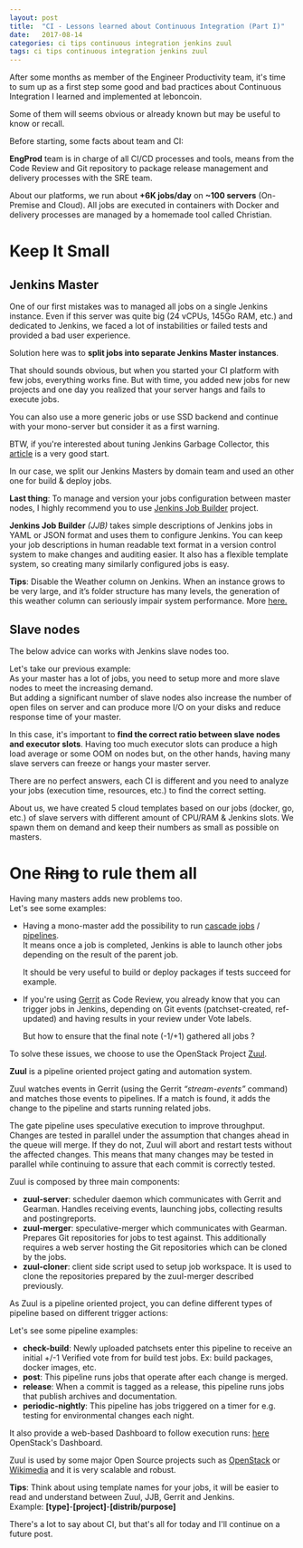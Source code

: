 ```yaml
---
layout: post
title:  "CI - Lessons learned about Continuous Integration (Part I)"
date:   2017-08-14
categories: ci tips continuous integration jenkins zuul
tags: ci tips continuous integration jenkins zuul
---
```


After some months as member of the Engineer Productivity team, it's time to sum up as a first step some good and bad practices about Continuous Integration I learned and implemented at leboncoin.

Some of them will seems obvious or already known but may be useful to know or recall.

Before starting, some facts about team and CI:

**EngProd** team is in charge of all CI/CD processes and tools, means from the Code Review and Git repository to package release management and delivery processes with the SRE team.

About our platforms, we run about **+6K jobs/day** on **~100 servers** (On-Premise and Cloud). All jobs are executed in containers with Docker and delivery processes are managed by a homemade tool called Christian.

# Keep It Small

## Jenkins Master

One of our first mistakes was to managed all jobs on a single Jenkins instance.
Even if this server was quite big (24 vCPUs, 145Go RAM, etc.) and dedicated to Jenkins, we faced a lot of instabilities or failed tests and provided a bad user experience.

Solution here was to **split jobs into separate Jenkins Master instances**.

That should sounds obvious, but when you started your CI platform with few jobs, everything works fine.
But with time, you added new jobs for new projects and one day you realized that your server hangs and fails to execute jobs.

You can also use a more generic jobs or use SSD backend and continue with your mono-server but consider it as a first warning.

BTW, if you're interested about tuning Jenkins Garbage Collector, this [article](https://www.cloudbees.com/blog/joining-big-leagues-tuning-jenkins-gc-responsiveness-and-stability) is a very good start.

In our case, we split our Jenkins Masters by domain team and used an other one for build & deploy jobs.

**Last thing**: To manage and version your jobs configuration between master nodes, I highly recommend you to use [Jenkins Job Builder](https://docs.openstack.org/infra/jenkins-job-builder/) project.

**Jenkins Job Builder** *(JJB)* takes simple descriptions of Jenkins jobs in YAML or JSON format and uses them to configure Jenkins. You can keep your job descriptions in human readable text format in a version control system to make changes and auditing easier. It also has a flexible template system, so creating many similarly configured jobs is easy.

**Tips**: Disable the Weather column on Jenkins. When an instance grows to be very large, and it’s folder structure has many levels, the generation of this weather column can seriously impair system performance. More [here.](https://support.cloudbees.com/hc/en-us/articles/216973327-How-to-disable-the-weather-column-to-resolve-instance-slowness)

## Slave nodes

The below advice can works with Jenkins slave nodes too.      

Let's take our previous example:    
As your master has a lot of jobs, you need to setup more and more slave nodes to meet the increasing demand.   
But adding a significant number of slave nodes also increase the number of open files on server and can produce more I/O on your disks and reduce response time of your master.

In this case, it's important to **find the correct ratio between slave nodes and executor slots**.
Having too much executor slots can produce a high load average or some OOM on nodes but, on the other hands, having many slave servers can freeze or hangs your master server.

There are no perfect answers, each CI is different and you need to analyze your jobs (execution time, resources, etc.) to find the correct setting.  

About us, we have created 5 cloud templates based on our jobs (docker, go, etc.) of slave servers with different amount of CPU/RAM & Jenkins slots. We spawn them on demand and keep their numbers as small as possible on masters.

# One ~~Ring~~ to rule them all

Having many masters adds new problems too.    
Let's see some examples:

- Having a mono-master add the possibility to run [cascade jobs](https://wiki.jenkins.io/display/JENKINS/Parameterized+Trigger+Plugin) / [pipelines](https://jenkins.io/doc/book/pipeline/).   
It means once a job is completed, Jenkins is able to launch other jobs depending on the result of the parent job.

  It should be very useful to build or deploy packages if tests succeed for example.


- If you're using [Gerrit](https://www.gerritcodereview.com/) as Code Review, you already know that you can trigger jobs in Jenkins, depending on Git events (patchset-created, ref-updated) and having results in your review under Vote labels.

  But how to ensure that the final note (-1/+1) gathered all jobs ?

To solve these issues, we choose to use the OpenStack Project [Zuul](https://docs.openstack.org/infra/zuul/).

**Zuul** is a pipeline oriented project gating and automation system.

Zuul watches events in Gerrit (using the Gerrit *“stream-events”* command) and matches those events to pipelines. If a match is found, it adds the change to the pipeline and starts running related jobs.

The gate pipeline uses speculative execution to improve throughput. Changes are tested in parallel under the assumption that changes ahead in the queue will merge. If they do not, Zuul will abort and restart tests without the affected changes. This means that many changes may be tested in parallel while continuing to assure that each commit is correctly tested.

Zuul is composed by three main components:
- **zuul-server**: scheduler daemon which communicates with Gerrit and Gearman. Handles receiving events, launching jobs, collecting results and postingreports.
- **zuul-merger**: speculative-merger which communicates with Gearman. Prepares Git repositories for jobs to test against. This additionally requires a web server hosting the Git repositories which can be cloned by the jobs.
- **zuul-cloner**: client side script used to setup job workspace. It is used to clone the repositories prepared by the zuul-merger described previously.

As Zuul is a pipeline oriented project, you can define different types of pipeline based on different trigger actions:

Let's see some pipeline examples:

- **check-build**: Newly uploaded patchsets enter this pipeline to receive an initial +/-1 Verified vote from for build test jobs. Ex: build packages, docker images, etc.
- **post**: This pipeline runs jobs that operate after each change is merged.
- **release**: When a commit is tagged as a release, this pipeline runs jobs that publish archives and documentation.
- **periodic-nightly**: This pipeline has jobs triggered on a timer for e.g. testing for environmental changes each night.

It also provide a web-based Dashboard to follow execution runs: [here](http://status.openstack.org/zuul/) OpenStack's Dashboard.

Zuul is used by some major Open Source projects such as [OpenStack](https://docs.openstack.org/infra/system-config/zuul.html) or [Wikimedia](https://www.mediawiki.org/wiki/Continuous_integration/Zuul) and it is very scalable and robust.

**Tips**: Think about using template names for your jobs, it will be easier to read and understand between Zuul, JJB, Gerrit and Jenkins.   
Example: **[type]**-**[project]**-**[distrib/purpose]**

There's a lot to say about CI, but that's all for today and I'll continue on a future post.
